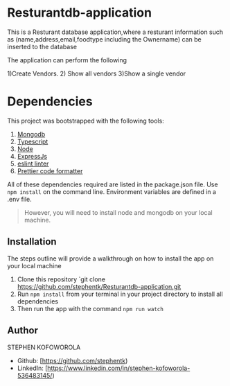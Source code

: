 # Resturantdb-application
This is a Resturant database application,where a resturant information such as (name,address,email,foodtype including the Ownername) can be inserted to the database

The application can perform the following

1)Create Vendors.
2) Show all vendors
3)Show a single vendor


 
# Dependencies
This project was bootstrapped with the following tools:

1. [Mongodb](https://www.mongodb.com/)
2. [Typescript](https://www.typescriptlang.org/)
3. [Node](https://nodejs.org/en/)
4. [ExpressJs](https://expressjs.com/)
5. [eslint linter](https://eslint.org/)
6. [Prettier code formatter](https://prettier.io/)

All of these dependencies required are listed in the package.json file. Use `npm install` on the command line.
Environment variables are defined in a .env file. 

> However, you will need to install node and mongodb on your local machine.

## Installation
The steps outline will provide a walkthrough on how to install the app on your local machine

1. Clone this repository `git clone https://github.com/stephentk/Resturantdb-application.git
3. Run `npm install` from your terminal in your project directory to install all dependencies 
4. Then run the app with the command `npm run watch`


## Author
STEPHEN KOFOWOROLA
- Github: [https://github.com/stephentk)
- LinkedIn: [https://www.linkedin.com/in/stephen-kofoworola-536483145/)

 
